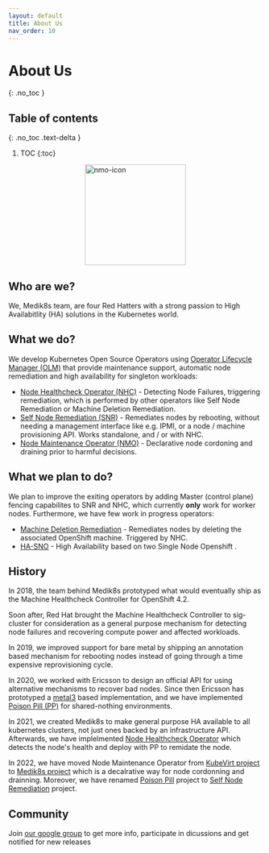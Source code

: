 ```yaml
---
layout: default
title: About Us
nav_order: 10
---
```


# About Us
{: .no_toc }
## Table of contents
{: .no_toc .text-delta }

1. TOC
{:toc}

<img src="../images/medik8s-logo.png" alt="nmo-icon" width="200" style="margin-left:auto; margin-right:auto; display:block"/>

## Who are we?

We, Medik8s team, are four Red Hatters with a strong passion to High Availabitlity (HA) solutions in the Kubernetes world.

## What we do?

We develop Kubernetes Open Source Operators using [Operator Lifecycle Manager (OLM)](https://olm.operatorframework.io/) that provide maintenance support, automatic node remediation and high availability for singleton workloads:

- [Node Healthcheck Operator (NHC)](failure_detection) - Detecting Node Failures, triggering remediation, which is performed by other operators like Self Node Remediation or Machine Deletion Remediation.
- [Self Node Remediation (SNR)](/remediation/self-node-remediation/self-node-remediation) - Remediates nodes by rebooting, without needing a management interface like e.g. IPMI, or a node / machine provisioning API. Works standalone, and / or with NHC.
- [Node Maintenance Operator (NMO)](maintenance-node) - Declarative node cordoning and draining prior to harmful decisions.

## What we plan to do?

We plan to improve the exiting operators by adding Master (control plane) fencing capabilites to SNR and NHC, which currently **only** work for worker nodes.
Furthermore, we have few work in progress operators:

- [Machine Deletion Remediation](/remediation/machine-deletion/machine-deletion-remediation) - Remediates nodes by deleting the associated OpenShift machine. Triggered by NHC.
- [HA-SNO](https://github.com/medik8s/ha-sno) - High Availability based on two Single Node Openshift .

## History

In 2018, the team behind Medik8s prototyped what would eventually ship as the
Machine Healthcheck Controller for OpenShift 4.2.

Soon after, Red Hat brought the Machine Healthcheck Controller to sig-cluster
for consideration as a general purpose mechanism for detecting node failures and
recovering compute power and affected workloads.

In 2019, we improved support for bare metal by shipping an
annotation based mechanism for rebooting nodes instead of going through a time
expensive reprovisioning cycle.

In 2020, we worked with Ericsson to design an official API for using alternative
mechanisms to recover bad nodes.  Since then Ericsson has prototyped a
[metal3](http://metal3.io/) based implementation, and we have implemented
[Poison Pill (PP)](https://github.com/medik8s/poison-pill) for shared-nothing environments.

In 2021, we created Medik8s to make general purpose HA available
to all kubernetes clusters, not just ones backed by an infrastructure API.
Afterwards, we have implelmented [Node Healthcheck Operator](https://github.com/medik8s/node-healthcheck-operator) 
which detects the node's health and deploy with PP to remidate the node.

In 2022, we have moved Node Maintenance Operator from [KubeVirt project](https://github.com/kubevirt/node-maintenance-operator) 
to [Medik8s project](https://github.com/medik8s/node-maintenance-operator) 
which is a decalrative way for node cordonning and drainning.
Moreover, we have renamed [Poison Pill](https://github.com/medik8s/poison-pill) project to 
[Self Node Remediation](https://github.com/medik8s/self-node-remediation) project.

## Community
Join [our google group](https://groups.google.com/g/medik8s) to get more info, participate in dicussions and get notified
for new releases
